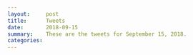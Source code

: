 ```yaml
---
layout:     post
title:      Tweets
date:       2018-09-15
summary:    These are the tweets for September 15, 2018.
categories:
---
```


